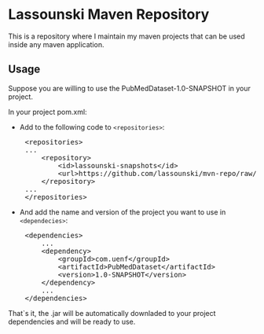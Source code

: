 Lassounski Maven Repository
===========================

This is a repository where I maintain my maven projects that can be used inside any maven application.

Usage
----------

Suppose you are willing to use the PubMedDataset-1.0-SNAPSHOT in your project.

In your project pom.xml:

* Add to the following code to ```<repositories>```:
<pre>
    &lt;repositories&gt;
    ...
        &lt;repository&gt;
            &lt;id&gt;lassounski-snapshots&lt;/id&gt;
            &lt;url&gt;https://github.com/lassounski/mvn-repo/raw/master/snapshots&lt;/url&gt;
        &lt;/repository&gt;
    ...
    &lt;/repositories&gt;
</pre>

* And add the name and version of the project you want to use in ```<dependecies>```:
<pre>
    &lt;dependencies&gt;
        ...
        &lt;dependency&gt;
            &lt;groupId&gt;com.uenf&lt;/groupId&gt;
            &lt;artifactId&gt;PubMedDataset&lt;/artifactId&gt;
            &lt;version&gt;1.0-SNAPSHOT&lt;/version&gt;
        &lt;/dependency&gt;
        ...
    &lt;/dependencies&gt;
</pre>
That`s it, the .jar will be automatically downladed to your project dependencies and will be ready to use.

